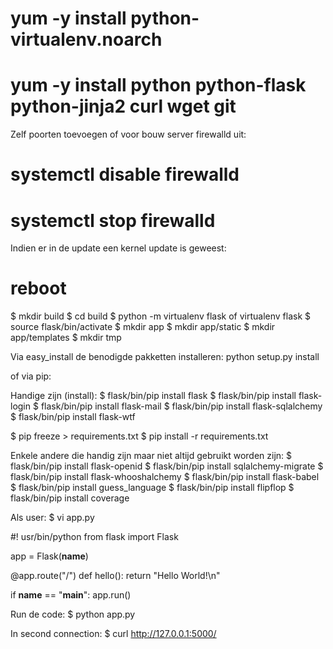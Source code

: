 #
 # yum -y install python-virtualenv.noarch
 # yum -y install python python-flask python-jinja2 curl wget git

Zelf poorten toevoegen of voor bouw server firewalld uit:
 # systemctl disable firewalld 
 # systemctl stop firewalld

Indien er in de update een kernel update is geweest:
 # reboot


$ mkdir build
$ cd build
$ python -m virtualenv flask    of  virtualenv flask
$ source flask/bin/activate
$ mkdir app
$ mkdir app/static
$ mkdir app/templates
$ mkdir tmp


Via easy_install de benodigde pakketten installeren:
python setup.py install

of via pip:

Handige zijn (install):
$ flask/bin/pip install flask
$ flask/bin/pip install flask-login
$ flask/bin/pip install flask-mail
$ flask/bin/pip install flask-sqlalchemy
$ flask/bin/pip install flask-wtf


$ pip freeze > requirements.txt
$ pip install -r requirements.txt



Enkele andere die handig zijn maar niet altijd gebruikt worden zijn:
$ flask/bin/pip install flask-openid
$ flask/bin/pip install sqlalchemy-migrate
$ flask/bin/pip install flask-whooshalchemy
$ flask/bin/pip install flask-babel
$ flask/bin/pip install guess_language
$ flask/bin/pip install flipflop
$ flask/bin/pip install coverage



Als user:
$ vi app.py

#! usr/bin/python
from flask import Flask

app = Flask(__name__)

@app.route("/")
def hello():
    return "Hello World!\n"

if __name__ == "__main__":
    app.run()


Run de code:
$ python app.py

In second connection:
$ curl http://127.0.0.1:5000/
